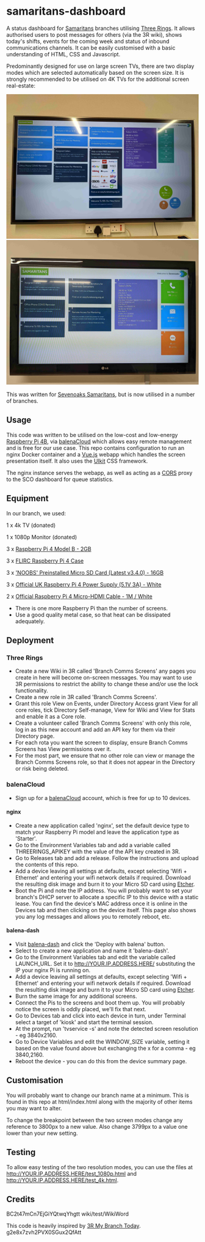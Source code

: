 # samaritans-dashboard

A status dashboard for [Samaritans](https://www.samaritans.org/) branches utilising [Three Rings](https://www.threerings.org.uk/). It allows authorised users to post messages for others (via the 3R wiki), shows today's shifts, events for the coming week and status of inbound communications channels. It can be easily customised with a basic understanding of HTML, CSS and Javascript.

Predominantly designed for use on large screen TVs, there are two display modes which are selected automatically based on the screen size. It is strongly recommended to be utilised on 4K TVs for the additional screen real-estate:

![4k (3840x2160) Screen](https://raw.githubusercontent.com/richardseabrook/samaritans-dashboard/master/README_img/4k.jpg "4k")
![1080p (1920x1080) Screen](https://raw.githubusercontent.com/richardseabrook/samaritans-dashboard/master/README_img/1080p.jpg "1080p")

This was written for [Sevenoaks Samaritans](https://www.samaritans.org/sevenoaks/), but is now utilised in a number of branches.

## Usage

This code was written to be utilised on the low-cost and low-energy [Raspberry Pi 4B](https://www.raspberrypi.org/products/raspberry-pi-4-model-b/), via [balenaCloud](https://www.balena.io/) which allows easy remote management and is free for our use case. This repo contains configuration to run an nginx Docker container and a [Vue.js](https://vuejs.org/) webapp which handles the screen presentation itself. It also uses the [UIkit](https://getuikit.com/) CSS framework.

The nginx instance serves the webapp, as well as acting as a [CORS](https://en.wikipedia.org/wiki/Cross-origin_resource_sharing) proxy to the SCO dashboard for queue statistics.

## Equipment

In our branch, we used:

1 x 4k TV (donated)

1 x 1080p Monitor (donated)

3 x [Raspberry Pi 4 Model B - 2GB](https://thepihut.com/products/raspberry-pi-4-model-b?variant=20064052674622)

3 x [FLIRC Raspberry Pi 4 Case](https://thepihut.com/products/flirc-raspberry-pi-4-case?variant=20649168404542)

3 x ['NOOBS' Preinstalled Micro SD Card (Latest v3.4.0) - 16GB](https://thepihut.com/products/noobs-preinstalled-sd-card?variant=30582045905)

3 x [Official UK Raspberry Pi 4 Power Supply (5.1V 3A) - White](https://thepihut.com/products/raspberry-pi-psu-uk?variant=20064004505662)

2 x [Official Raspberry Pi 4 Micro-HDMI Cable - 1M / White](https://thepihut.com/products/micro-hdmi-to-standard-hdmi-a-cable?variant=31597424934974)

* There is one more Raspberry Pi than the number of screens.
* Use a good quality metal case, so that heat can be dissipated adequately.

## Deployment

### Three Rings

* Create a new Wiki in 3R called 'Branch Comms Screens' any pages you create in here will become on-screen messages. You may want to use 3R permissions to restrict the ability to change these and/or use the lock functionality.
* Create a new role in 3R called 'Branch Comms Screens'.
* Grant this role View on Events, under Directory Access grant View for all core roles, tick Directory Self-manage, View for Wiki and View for Stats and enable it as a Core role.
* Create a volunteer called 'Branch Comms Screens' with only this role, log in as this new account and add an API key for them via their Directory page.
* For each rota you want the screen to display, ensure Branch Comms Screens has View permissions over it.
* For the most part, we ensure that no other role can view or manage the Branch Comms Screens role, so that it does not appear in the Directory or risk being deleted.

### balenaCloud

* Sign up for a [balenaCloud](https://www.balena.io/) account, which is free for up to 10 devices.

#### nginx

* Create a new application called 'nginx', set the default device type to match your Raspberry Pi model and leave the application type as 'Starter'.
* Go to the Environment Variables tab and add a variable called THREERINGS_APIKEY with the value of the API key created in 3R.
* Go to Releases tab and add a release. Follow the instructions and upload the contents of this repo.
* Add a device leaving all settings at defaults, except selecting 'Wifi + Ethernet' and entering your wifi network details if required. Download the resulting disk image and burn it to your Micro SD card using [Etcher](https://www.balena.io/etcher/).
* Boot the Pi and note the IP address. You will probably want to set your branch's DHCP server to allocate a specific IP to this device with a static lease. You can find the device's MAC address once it is online in the Devices tab and then clicking on the device itself. This page also shows you any log messages and allows you to remotely reboot, etc.

#### balena-dash

* Visit [balena-dash](https://github.com/balenalabs/balena-dash) and click the 'Deploy with balena' button.
* Select to create a new application and name it 'balena-dash'.
* Go to the Environment Variables tab and edit the variable called LAUNCH_URL. Set it to http://YOUR.IP.ADDRESS.HERE/ substituting the IP your nginx Pi is running on.
* Add a device leaving all settings at defaults, except selecting 'Wifi + Ethernet' and entering your wifi network details if required. Download the resulting disk image and burn it to your Micro SD card using [Etcher](https://www.balena.io/etcher/).
* Burn the same image for any additional screens.
* Connect the Pis to the screens and boot them up. You will probably notice the screen is oddly placed, we'll fix that next.
* Go to Devices tab and click into each device in turn, under Terminal select a target of 'kiosk' and start the terminal session.
* At the prompt, run 'tvservice -s' and note the detected screen resolution - eg 3840x2160.
* Go to Device Variables and edit the WINDOW_SIZE variable, setting it based on the value found above but exchanging the x for a comma - eg 3840,2160.
* Reboot the device - you can do this from the device summary page.

## Customisation

You will probably want to change our branch name at a minimum. This is found in this repo at html/index.html along with the majority of other items you may want to alter.

To change the breakpoint between the two screen modes change any reference to 3800px to a new value. Also change 3799px to a value one lower than your new setting.

## Testing

To allow easy testing of the two resolution modes, you can use the files at http://YOUR.IP.ADDRESS.HERE/test_1080p.html and http://YOUR.IP.ADDRESS.HERE/test_4k.html.

## Credits
BC2t47mCn7EjGiYQtwqYhgtt
wiki/test/WikiWord

This code is heavily inspired by [3R My Branch Today](https://github.com/ThreeRingsCIC/3r-shifts-events-news).
g2e8x7zvh2PVX0SGux2QfAtt
